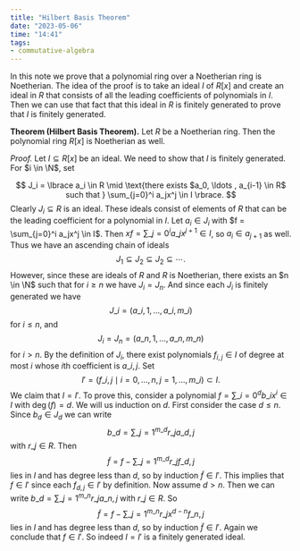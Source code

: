 ```yaml
---
title: "Hilbert Basis Theorem"
date: "2023-05-06"
time: "14:41"
tags:
- commutative-algebra
---
```

In this note we prove that a polynomial ring over a Noetherian ring is Noetherian. The idea of the proof is to take an ideal $I$ of $R[x]$ and create an ideal in $R$ that consists of all the leading coefficients of polynomials in $I$. Then we can use that fact that this ideal in $R$ is finitely generated to prove that $I$ is finitely generated. 

**Theorem (Hilbert Basis Theorem).** Let $R$ be a Noetherian ring. Then the polynomial ring $R[x]$ is Noetherian as well. 

*Proof.* Let $I \subseteq R[x]$ be an ideal. We need to show that $I$ is finitely generated. For $i \in \N$, set 

$$
J_i = \lbrace a_i \in R \mid \text{there exists $a_0, \ldots , a_{i-1} \in R$ such that } \sum_{j=0}^i a_jx^j \in I \rbrace.
$$Clearly $J_i \subseteq R$ is an ideal. These ideals consist of elements of $R$ that can be the leading coefficient for a polynomial in $I$. Let $a_i \in J_i$ with $f = \sum_{j=0}^i a_jx^j \in I$. Then $xf = \sum\_{j=0}^i a\_j x^{j+1} \in I$, so $a_{i} \in a_{j+1}$ as well. Thus we have an ascending chain of ideals 
$$
J_1 \subseteq J_2 \subseteq J_2 \subseteq \cdots.
$$However, since these are ideals of $R$ and $R$ is Noetherian, there exists an $n \in \N$ such that for $i \geq n$ we have $J_i = J_n$. And since each $J_i$ is finitely generated we have 
$$
J\_i = \left(a\_{i, 1}, \ldots , a\_{i, m\_i} \right)
$$for $i \leq n$, and 
$$
J_i = J_n = \left(a\_{n, 1}, \ldots , a\_{n, m\_n}\right)
$$for $i > n$. By the definition of $J_i$, there exist polynomials $f_{i, j} \in I$ of degree at most $i$ whose $i$th coefficient is $a\_{i,j}$. Set 
$$
I' = \left(f\_{i, j} \mid i =0, \ldots , n, j =1, \ldots, m\_i \right) \subset I.
$$We claim that $I = I'$. To prove this, consider a polynomial $f = \sum\_{i=0}^d b\_ix^i \in I$ with $\deg(f) = d$. We will us induction on $d$. First consider the case $d \leq n$. Since $b_d \in J_d$ we can write 
$$
b\_d = \sum\_{j=1}^{m\_d} r\_ja\_{d, j}
$$with $r\_j \in R$. Then 
$$
\widetilde f = f - \sum\_{j=1}^{m\_d}r\_jf\_{d, j} 
$$lies in $I$ and has degree less than $d$, so by induction $\widetilde f \in I'$. This implies that $f \in I'$ since each $f_{d, j} \in I'$ by definition. Now assume $d > n$. Then we can write $b\_d = \sum\_{j=1}^{m\_n} r\_j a\_{n, j}$ with $r\_j \in R$. So 
$$
\widetilde f = f - \sum\_{j=1}^{m\_n} r\_j x^{d-n}f\_{n, j}
$$lies in $I$ and has degree less than $d$, so by induction $\widetilde f \in I'$. Again we conclude that $f \in I'$. So indeed $I = I'$ is a finitely generated ideal. 